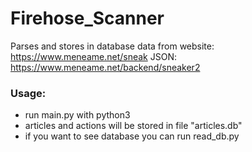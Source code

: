 # Firehose_Scanner
Parses and stores in database data from website: https://www.meneame.net/sneak
JSON: https://www.meneame.net/backend/sneaker2

### Usage:
- run main.py with python3
- articles and actions will be stored in file "articles.db"
- if you want to see database you can run read_db.py
